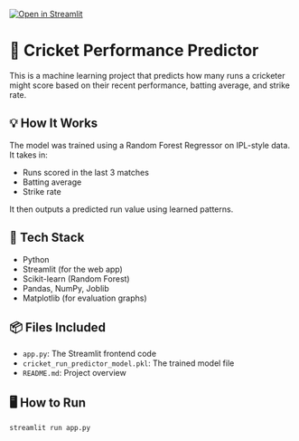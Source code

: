 [![Open in Streamlit](https://static.streamlit.io/badges/streamlit_badge_black_white.svg)](https://cricket-performance-predictor-mc4a2kbjp6a5xvjrml3tuc.streamlit.app/)
# 🏏 Cricket Performance Predictor

This is a machine learning project that predicts how many runs a cricketer might score based on their recent performance, batting average, and strike rate.

## 💡 How It Works

The model was trained using a Random Forest Regressor on IPL-style data. It takes in:
- Runs scored in the last 3 matches
- Batting average
- Strike rate

It then outputs a predicted run value using learned patterns.

## 🚀 Tech Stack

- Python
- Streamlit (for the web app)
- Scikit-learn (Random Forest)
- Pandas, NumPy, Joblib
- Matplotlib (for evaluation graphs)

## 📦 Files Included

- `app.py`: The Streamlit frontend code
- `cricket_run_predictor_model.pkl`: The trained model file
- `README.md`: Project overview

## 🖥️ How to Run

```bash
streamlit run app.py
